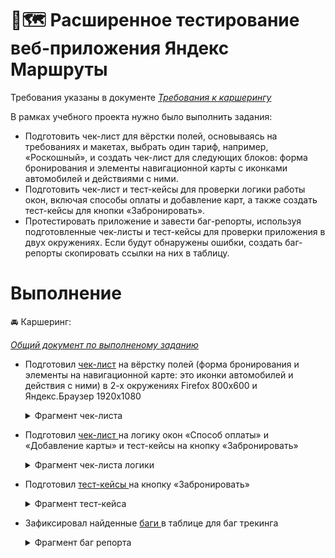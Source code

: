 # 📍🗺️ Расширенное тестирование веб-приложения Яндекс Маршруты
Требования указаны в документе
<a href="https://praktikum.notion.site/74dd6e68fda34387ac4d43137a601c6e">_Требования к каршерингу_</a>

В рамках учебного проекта нужно было выполнить задания:
* Подготовить чек-лист для вёрстки полей, основываясь на требованиях и макетах, выбрать один тариф, например, «Роскошный», и создать чек-лист для следующих блоков: форма бронирования и элементы навигационной карты с иконками автомобилей и действиями с ними.
* Подготовить чек-лист и тест-кейсы для проверки логики работы окон, включая способы оплаты и добавление карт, а также создать тест-кейсы для кнопки «Забронировать».
* Протестировать приложение и завести баг-репорты, используя подготовленные чек-листы и тест-кейсы для проверки приложения в двух окружениях. Если будут обнаружены ошибки, создать баг-репорты скопировать ссылки на них в таблицу.

# Выполнение

🚘 Каршеринг:

<a href="https://docs.google.com/spreadsheets/d/1G6lTh8nCZ66TSfVdgbOr0ogLrji3ZkMbRo8QBP4V1n8/edit?usp=sharing">_Общий документ по выполненому заданию_</a> 
*  Подготовил <a href="https://docs.google.com/spreadsheets/d/1G6lTh8nCZ66TSfVdgbOr0ogLrji3ZkMbRo8QBP4V1n8/edit?gid=899462569#gid=899462569">чек-лист</a>  на вёрстку полей (форма бронирования и элементы на навигационной карте: это иконки автомобилей и действия с ними) в 2-х окружениях Firefox 800x600 и Яндекс.Браузер 1920x1080
  	<details>
  	       <summary>Фрагмент чек-листа</summary>
              
	![Описание изображения](https://github.com/Art8m1s/QA-YA-Rout-Web_Plus/blob/main/chelist.png)

  	</details>
* Подготовил <a href="https://docs.google.com/spreadsheets/d/1G6lTh8nCZ66TSfVdgbOr0ogLrji3ZkMbRo8QBP4V1n8/edit?gid=1540435533#gid=1540435533">чек-лист </a> на логику окон «Способ оплаты» и «Добавление карты» и тест-кейсы на кнопку «Забронировать»
 	<details>
  	       <summary>Фрагмент чек-листа логики</summary>
              
	![Описание изображения](https://github.com/Art8m1s/QA-YA-Rout-Web_Plus/blob/main/chelist2.png)
              
  	</details>
* Подготовил <a href="https://docs.google.com/spreadsheets/d/1G6lTh8nCZ66TSfVdgbOr0ogLrji3ZkMbRo8QBP4V1n8/edit?gid=1567345705#gid=1567345705">тест-кейсы </a> на кнопку «Забронировать»
 	<details>
  	       <summary>Фрагмент тест-кейса</summary>
              
	![Описание изображения](https://github.com/Art8m1s/QA-YA-Rout-Web_Plus/blob/main/chelist3.png)
  	</details>
* Зафиксировал найденные <a href="https://docs.google.com/spreadsheets/d/1G6lTh8nCZ66TSfVdgbOr0ogLrji3ZkMbRo8QBP4V1n8/edit?gid=977751969#gid=977751969">баги </a> в таблице для баг трекинга
 	<details>
  	       <summary>Фрагмент баг репорта</summary>
              
	![Описание изображения](https://github.com/Art8m1s/QA-YA-Rout-Web_Plus/blob/main/bugrep.png)
  	</details>
       

